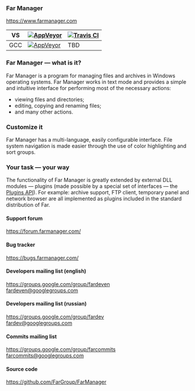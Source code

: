 ### Far Manager
https://www.farmanager.com

| VS | [![AppVeyor](https://img.shields.io/appveyor/ci/FarGroup/farmanager.svg?logo=appveyor)](https://ci.appveyor.com/project/FarGroup/farmanager/history) | [![Travis CI](https://img.shields.io/travis/FarGroup/FarManager.svg?logo=travis)](https://travis-ci.org/FarGroup/FarManager/builds) |
|-|-|-|
| GCC | [![AppVeyor](https://img.shields.io/appveyor/ci/FarGroup/farmanager-5lhsj.svg?logo=appveyor)](https://ci.appveyor.com/project/FarGroup/farmanager-5lhsj/history)  | TBD |



### Far Manager — what is it?
Far Manager is a program for managing files and archives in Windows operating systems. Far Manager works in text mode and provides a simple and intuitive interface for performing most of the necessary actions:
* viewing files and directories;
* editing, copying and renaming files;
* and many other actions.

### Customize it
Far Manager has a multi-language, easily configurable interface. File system navigation is made easier through the use of color highlighting and sort groups.

### Your task — your way
The functionality of Far Manager is greatly extended by external DLL modules — plugins (made possible by a special set of interfaces — the [Plugins API](https://api.farmanager.com/)). For example: archive support, FTP client, temporary panel and network browser are all implemented as plugins included in the standard distribution of Far.


#### Support forum
https://forum.farmanager.com/

#### Bug tracker
https://bugs.farmanager.com/

#### Developers mailing list (english)
https://groups.google.com/group/fardeven  
<fardeven@googlegroups.com>

#### Developers mailing list (russian)
https://groups.google.com/group/fardev  
<fardev@googlegroups.com>

#### Commits mailing list
https://groups.google.com/group/farcommits  
<farcommits@googlegroups.com>

#### Source code
https://github.com/FarGroup/FarManager
